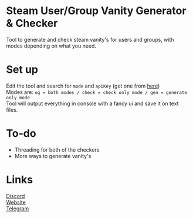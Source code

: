 # Steam User/Group Vanity Generator & Checker
 Tool to generate and check steam vanity's for users and groups, with modes depending on what you need.
# Set up
Edit the tool and search for `mode` and `apiKey` (get one from [here](https://steamcommunity.com/dev/apikey))<br />
Modes are: `og = both modes / check = check only mode / gen = generate only mode`<br />
Tool will output everything in console with a fancy ui and save it on text files.
# To-do
 - Threading for both of the checkers<br />
 - More ways to generate vanity's
# Links
[Discord](https://discord.gg/kws)<br />
[Website](https://kwayservices.top)<br />
[Telegram](https://t.me/kwaytv)<br />